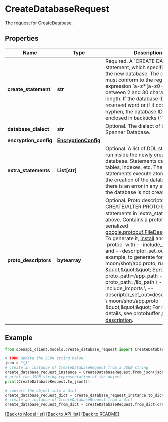 # CreateDatabaseRequest

The request for CreateDatabase.

## Properties

Name | Type | Description | Notes
------------ | ------------- | ------------- | -------------
**create_statement** | **str** | Required. A &#x60;CREATE DATABASE&#x60; statement, which specifies the ID of the new database. The database ID must conform to the regular expression &#x60;a-z*[a-z0-9]&#x60; and be between 2 and 30 characters in length. If the database ID is a reserved word or if it contains a hyphen, the database ID must be enclosed in backticks (&#x60;&#x60; &#x60; &#x60;&#x60;). | [optional] 
**database_dialect** | **str** | Optional. The dialect of the Cloud Spanner Database. | [optional] 
**encryption_config** | [**EncryptionConfig**](EncryptionConfig.md) |  | [optional] 
**extra_statements** | **List[str]** | Optional. A list of DDL statements to run inside the newly created database. Statements can create tables, indexes, etc. These statements execute atomically with the creation of the database: if there is an error in any statement, the database is not created. | [optional] 
**proto_descriptors** | **bytearray** | Optional. Proto descriptors used by CREATE/ALTER PROTO BUNDLE statements in &#39;extra_statements&#39; above. Contains a protobuf-serialized [google.protobuf.FileDescriptorSet](https://github.com/protocolbuffers/protobuf/blob/main/src/google/protobuf/descriptor.proto). To generate it, [install](https://grpc.io/docs/protoc-installation/) and run &#x60;protoc&#x60; with --include_imports and --descriptor_set_out. For example, to generate for moon/shot/app.proto, run \&quot;\&quot;\&quot; $protoc --proto_path&#x3D;/app_path --proto_path&#x3D;/lib_path \\ --include_imports \\ --descriptor_set_out&#x3D;descriptors.data \\ moon/shot/app.proto \&quot;\&quot;\&quot; For more details, see protobuffer [self description](https://developers.google.com/protocol-buffers/docs/techniques#self-description). | [optional] 

## Example

```python
from openapi_client.models.create_database_request import CreateDatabaseRequest

# TODO update the JSON string below
json = "{}"
# create an instance of CreateDatabaseRequest from a JSON string
create_database_request_instance = CreateDatabaseRequest.from_json(json)
# print the JSON string representation of the object
print(CreateDatabaseRequest.to_json())

# convert the object into a dict
create_database_request_dict = create_database_request_instance.to_dict()
# create an instance of CreateDatabaseRequest from a dict
create_database_request_from_dict = CreateDatabaseRequest.from_dict(create_database_request_dict)
```
[[Back to Model list]](../README.md#documentation-for-models) [[Back to API list]](../README.md#documentation-for-api-endpoints) [[Back to README]](../README.md)


